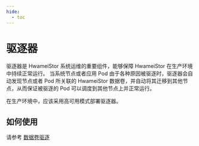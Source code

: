 ```yaml
---
hide:
  - toc
---
```


# 驱逐器

驱逐器是 HwameiStor 系统运维的重要组件，能够保障 HwameiStor 在生产环境中持续正常运行。
当系统节点或者应用 Pod 由于各种原因被驱逐时，驱逐器会自动发现节点或者 Pod 所关联的 HwameiStor 数据卷，并自动将其迁移到其他节点，从而保证被驱逐的 Pod 可以调度到其他节点上并正常运行。

在生产环境中，应该采用高可用模式部署驱逐器。

## 如何使用

请参考 [数据卷驱逐](../resources/volume-eviction.md)
